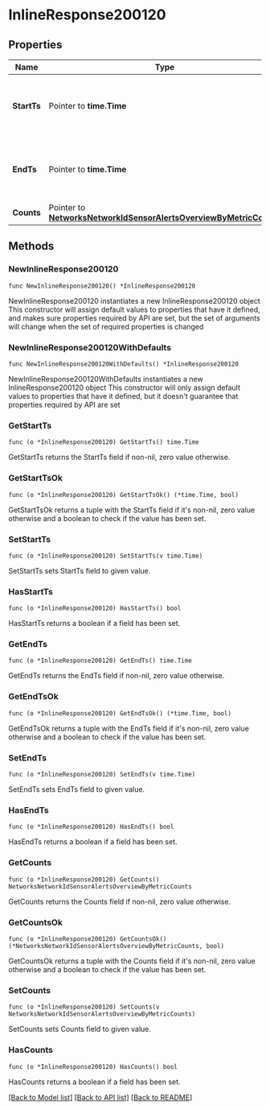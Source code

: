 # InlineResponse200120

## Properties

Name | Type | Description | Notes
------------ | ------------- | ------------- | -------------
**StartTs** | Pointer to **time.Time** | Start of the timespan over which sensor alerts are counted | [optional] 
**EndTs** | Pointer to **time.Time** | End of the timespan over which sensor alerts are counted | [optional] 
**Counts** | Pointer to [**NetworksNetworkIdSensorAlertsOverviewByMetricCounts**](NetworksNetworkIdSensorAlertsOverviewByMetricCounts.md) |  | [optional] 

## Methods

### NewInlineResponse200120

`func NewInlineResponse200120() *InlineResponse200120`

NewInlineResponse200120 instantiates a new InlineResponse200120 object
This constructor will assign default values to properties that have it defined,
and makes sure properties required by API are set, but the set of arguments
will change when the set of required properties is changed

### NewInlineResponse200120WithDefaults

`func NewInlineResponse200120WithDefaults() *InlineResponse200120`

NewInlineResponse200120WithDefaults instantiates a new InlineResponse200120 object
This constructor will only assign default values to properties that have it defined,
but it doesn't guarantee that properties required by API are set

### GetStartTs

`func (o *InlineResponse200120) GetStartTs() time.Time`

GetStartTs returns the StartTs field if non-nil, zero value otherwise.

### GetStartTsOk

`func (o *InlineResponse200120) GetStartTsOk() (*time.Time, bool)`

GetStartTsOk returns a tuple with the StartTs field if it's non-nil, zero value otherwise
and a boolean to check if the value has been set.

### SetStartTs

`func (o *InlineResponse200120) SetStartTs(v time.Time)`

SetStartTs sets StartTs field to given value.

### HasStartTs

`func (o *InlineResponse200120) HasStartTs() bool`

HasStartTs returns a boolean if a field has been set.

### GetEndTs

`func (o *InlineResponse200120) GetEndTs() time.Time`

GetEndTs returns the EndTs field if non-nil, zero value otherwise.

### GetEndTsOk

`func (o *InlineResponse200120) GetEndTsOk() (*time.Time, bool)`

GetEndTsOk returns a tuple with the EndTs field if it's non-nil, zero value otherwise
and a boolean to check if the value has been set.

### SetEndTs

`func (o *InlineResponse200120) SetEndTs(v time.Time)`

SetEndTs sets EndTs field to given value.

### HasEndTs

`func (o *InlineResponse200120) HasEndTs() bool`

HasEndTs returns a boolean if a field has been set.

### GetCounts

`func (o *InlineResponse200120) GetCounts() NetworksNetworkIdSensorAlertsOverviewByMetricCounts`

GetCounts returns the Counts field if non-nil, zero value otherwise.

### GetCountsOk

`func (o *InlineResponse200120) GetCountsOk() (*NetworksNetworkIdSensorAlertsOverviewByMetricCounts, bool)`

GetCountsOk returns a tuple with the Counts field if it's non-nil, zero value otherwise
and a boolean to check if the value has been set.

### SetCounts

`func (o *InlineResponse200120) SetCounts(v NetworksNetworkIdSensorAlertsOverviewByMetricCounts)`

SetCounts sets Counts field to given value.

### HasCounts

`func (o *InlineResponse200120) HasCounts() bool`

HasCounts returns a boolean if a field has been set.


[[Back to Model list]](../README.md#documentation-for-models) [[Back to API list]](../README.md#documentation-for-api-endpoints) [[Back to README]](../README.md)


